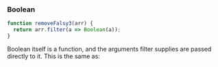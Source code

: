 ### Boolean



```javascript
function removeFalsy3(arr) {
  return arr.filter(a => Boolean(a));
}
```

Boolean itself is a function, and the arguments filter supplies are passed directly to it. This is the same as: